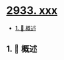 # [2933. xxx](https://github.com/Tdahuyou/TNotes.leetcode/tree/main/notes/2933.%20xxx)

<!-- region:toc -->

- [1. 📝 概述](#1--概述)

<!-- endregion:toc -->

## 1. 📝 概述
